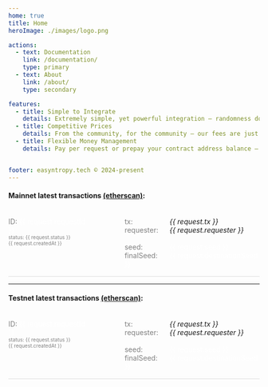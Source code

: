 ```yaml
---
home: true
title: Home
heroImage: ./images/logo.png

actions:
  - text: Documentation
    link: /documentation/
    type: primary
  - text: About
    link: /about/
    type: secondary

features:
  - title: Simple to Integrate
    details: Extremely simple, yet powerful integration — randomness doesn't have to be complicated.
  - title: Competitive Prices
    details: From the community, for the community — our fees are just to cover oracle operation costs.
  - title: Flexible Money Management
    details: Pay per request or prepay your contract address balance — it’s up to you. And yes, you can always withdraw your funds.


footer: easyntropy.tech © 2024-present
---
```


<div>
  <h4>Mainnet latest transactions <a target="_blank" href="https://etherscan.io/address/0x2a9adbbad92f37670e8E98fe86a8B2fb07681690">(etherscan)</a>:</h4>
  <div class="requests-container" style="width: 100%; display: flex; flex-direction: column; gap: 1rem;">
    <div v-for="request in latestMainnetRequests" :key="request.requestId" class="request-item" style="display: flex; border-bottom: 1px solid #ddd; padding: 1rem 0; gap: 70px; color: white">
      <div class="request-content-right">
        <span style="color: grey">ID:</span> {{ request.requestId }}<br />
        <span style="color: grey; font-size: 10px">status: {{ request.status }}</span><br />
        <span style="color: grey; font-size: 10px">{{ request.createdAt }}</span>
      </div>
      <div class="request-content-left">
        <span style="color: grey; display: inline-block; width: 90px">tx:</span><a target="_blank" :href="`https://etherscan.io/tx/${request.tx}`" style="font-style: italic; text-decoration: none">{{ request.tx }}</a><br />
        <span style="color: grey; display: inline-block; width: 90px">requester:</span><a target="_blank" :href="`https://etherscan.io/address/${request.requester}`" style="font-style: italic; text-decoration: none">{{ request.requester }}</a><br /><br />
        <span style="color: grey; display: inline-block; width: 90px">seed:</span>{{ request.seed }}<br />
        <span style="color: grey; display: inline-block; width: 90px">finalSeed:</span>{{ request.destinationSeed }}<br />
      </div>
    </div>
  </div>
</div>
<hr />

<div>
  <h4>Testnet latest transactions <a target="_blank" href="https://sepolia.etherscan.io/address/0x62AdC8dd46E71E6dc04A8EC5304e9E9521A9D436">(etherscan)</a>:</h4>
  <div class="requests-container" style="width: 100%; display: flex; flex-direction: column; gap: 1rem;">
    <div v-for="request in latestTestnetRequests" :key="request.requestId" class="request-item" style="display: flex; border-bottom: 1px solid #ddd; padding: 1rem 0; gap: 70px; color: white">
      <div class="request-content-right">
        <span style="color: grey">ID:</span> {{ request.requestId }}<br />
        <span style="color: grey; font-size: 10px">status: {{ request.status }}</span><br />
        <span style="color: grey; font-size: 10px">{{ request.createdAt }}</span>
      </div>
      <div class="request-content-left">
        <span style="color: grey; display: inline-block; width: 90px">tx:</span><a target="_blank" :href="`https://sepolia.etherscan.io/tx/${request.tx}`" style="font-style: italic; text-decoration: none">{{ request.tx }}</a><br />
        <span style="color: grey; display: inline-block; width: 90px">requester:</span><a target="_blank" :href="`https://sepolia.etherscan.io/address/${request.requester}`" style="font-style: italic; text-decoration: none">{{ request.requester }}</a><br /><br />
        <span style="color: grey; display: inline-block; width: 90px">seed:</span>{{ request.seed }}<br />
        <span style="color: grey; display: inline-block; width: 90px">finalSeed:</span>{{ request.destinationSeed }}<br />
      </div>
    </div>
  </div>
</div>

<script setup>
import { ref, onMounted, onUnmounted } from 'vue'

// testnet
const latestTestnetRequests = ref([])
const fetchLatestTestnetRequests = async () => {
  if (import.meta.env.SSR) return
  const response = await fetch('/ethereum-testnet/api/rng-requests/latest')
  const data = await response.json()
  latestTestnetRequests.value = data.map(request => ({
    requestId: request.requestId,
    requester: request.requester,
    status: request.status,
    callbackSelector: request.callbackSelector,
    destinationSeed: request.destinationSeed,
    seed: request.seed,
    tx: request.tx,
    createdAt: new Date(request.createdAt).toLocaleString()
  }))
}

onMounted(() => {
  fetchLatestTestnetRequests()
  const intervalTestnet = setInterval(fetchLatestTestnetRequests, 10000)
  onUnmounted(() => clearInterval(intervalTestnet))
})

// mainnet
const latestMainnetRequests = ref([])
const fetchLatestMainnetRequests = async () => {
  if (import.meta.env.SSR) return
  const response = await fetch('/ethereum-mainnet/api/rng-requests/latest')
  const data = await response.json()
  latestMainnetRequests.value = data.map(request => ({
    requestId: request.requestId,
    requester: request.requester,
    status: request.status,
    callbackSelector: request.callbackSelector,
    destinationSeed: request.destinationSeed,
    seed: request.seed,
    tx: request.tx,
    createdAt: new Date(request.createdAt).toLocaleString()
  }))
}

onMounted(() => {
  fetchLatestMainnetRequests()
  const intervalMainnet = setInterval(fetchLatestMainnetRequests, 10000)
  onUnmounted(() => clearInterval(intervalMainnet))
})
</script>
